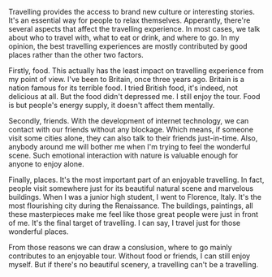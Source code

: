 

Travelling provides the access to brand new culture or interesting
stories. It's an essential way for people to relax themselves. Apperantly,
there're several aspects that affect the travelling experience. In most
cases, we talk about who to travel with, what to eat or drink, and where to
go. In my opinion, the best travelling experiences are mostly contributed
by good places rather than the other two factors.

Firstly, food. This actually has the least impact on travelling experience
from my point of view. I've been to Britain, once three years ago. Britain
is a nation famous for its terrible food. I tried British food, it's indeed,
not delicious at all. But the food didn't depressed me. I still enjoy the
tour. Food is but people's energy supply, it doesn't affect them mentally.

Secondly, friends. With the development of internet technology, we can
contact with our friends without any blockage. Which means, if someone
visit some cities alone, they can also talk to their friends just-in-time.
Also, anybody around me will bother me when I'm trying to feel the
wonderful scene. Such emotional interaction with nature is valuable enough
for anyone to enjoy alone.

Finally, places. It's the most important part of an enjoyable travelling.
In fact, people visit somewhere just for its beautiful natural scene and
marvelous buildings. When I was a junior high student, I went to Florence,
Italy. It's the most flourishing city during the Renaissance. The buildings,
paintings, all these masterpieces make me feel like those great people were
just in front of me. It's the final target of travelling. I can say, I
travel just for those wonderful places.

From those reasons we can draw a conslusion, where to go mainly contributes
to an enjoyable tour. Without food or friends, I can still enjoy myself. But
if there's no beautiful scenery, a travelling can't be a travelling.
